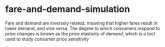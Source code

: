 # fare-and-demand-simulation
Fare and demand are inversely related, meaning that higher fares result in lower demand, and vice versa. The degree to which consumers respond to price changes is known as the price elasticity of demand, which is a tool used to study consumer price sensitivity
